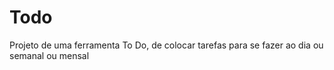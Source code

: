 # Todo
Projeto de uma ferramenta To Do, de colocar tarefas para se fazer ao dia ou semanal ou mensal

